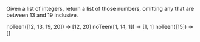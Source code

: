 Given a list of integers, return a list of those numbers, omitting any that are between 13 and 19 inclusive.

noTeen([12, 13, 19, 20]) → [12, 20]
noTeen([1, 14, 1]) → [1, 1]
noTeen([15]) → []